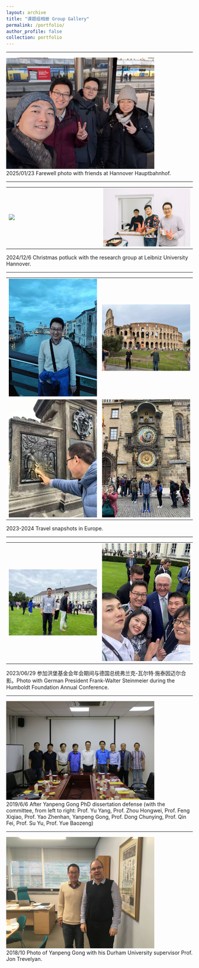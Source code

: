 ```yaml
---
layout: archive
title: "课题组相册 Group Gallery"
permalink: /portfolio/
author_profile: false
collection: portfolio
---
```


<!-- Google tag (gtag.js) -->
<script async src="https://www.googletagmanager.com/gtag/js?id=G-K251SYLJ6Y"></script>
<script>
  window.dataLayer = window.dataLayer || [];
  function gtag(){dataLayer.push(arguments);}
  gtag('js', new Date());
  gtag('config', 'G-K251SYLJ6Y');
</script>

<!--
<table border=0>
  <tr><td width=450 ><img src="/images/Album/2025_group1.jpg" width="450"></td><td width=450><img src="/images/Album/2025_group2.jpg" width="450"></td></tr>
</table>
-->

<!--
2025/09/01 欢迎新同学加入课题组 Welcome new students to join our research group.

<hr>
<img src="/images/Album/2025_conference.jpg" width="500"><br>
2025/07/15 参加第十八届全国力学大会，团队成员做学术报告 Attending the 18th National Conference on Mechanics, team members presenting academic reports.

<hr>
<img src="/images/Album/2025_award.jpg" width="500"><br>
2025/05/10 祝贺获得杜庆华工程计算方法优秀青年学者奖 Congratulations on receiving the Du Qinghua Outstanding Young Scholar Award in Engineering Computational Methods.

<hr>
<img src="/images/Album/2024_students.jpg" width="500"><br>
2024/12/20 课题组年终聚会，师生交流 Year-end group gathering and academic discussion.

<hr>
<img src="/images/Album/2024_lab.jpg" width="500"><br>
2024/09/10 新学期实验室布置与设备调试 Laboratory setup and equipment debugging for the new semester.

<hr>
<img src="/images/Album/2023_humboldt.jpg" width="500"><br>
2023/01/01 赴德国莱布尼兹-汉诺威大学开展洪堡学者研究项目 Starting Humboldt fellowship research at Leibniz University Hannover, Germany.
-->

<hr>
<img src="/images/Album/2025_farewell_hannover.jpg" width="400"><br>
2025/01/23 Farewell photo with friends at Hannover Hauptbahnhof.

<hr>
<table border=0 cellspacing="0" cellpadding="0" style="border:none;">
  <tr>
  <td width=350 style="border:none;"><img src="/images/Album/2024_LUH_potluck1.jpg" width="350" style="border:none;"></td>
  <td width=350 style="border:none;"><img src="/images/Album/2024_LUH_potluck2.jpg" width="350" style="border:none;"></td>
  </tr>
</table>
2024/12/6 Christmas potluck with the research group at Leibniz University Hannover.

<hr>
<table border=0 cellspacing="0" cellpadding="0" style="border:none;">
  <tr>
  <td width=300 style="border:none;"><img src="/images/Album/2024_Europe_travel1.jpg" width="300" style="border:none;"></td>
  <td width=350 style="border:none;"><img src="/images/Album/2024_Europe_travel2.jpg" width="350" style="border:none;"></td>
  </tr>
  <tr>
  <td width=350 style="border:none;"><img src="/images/Album/2024_Europe_travel3.jpg" width="350" style="border:none;"></td>
  <td width=350 style="border:none;"><img src="/images/Album/2024_Europe_travel4.jpg" width="350" style="border:none;"></td>
  </tr>
</table>
2023-2024 Travel snapshots in Europe.

<hr>
<table border=0 cellspacing="0" cellpadding="0" style="border:none;">
  <tr>
  <td width=350 style="border:none;"><img src="/images/Album/2023_humboldt_conference_gong.jpg" width="350" style="border:none;"></td>
  <td width=350 style="border:none;"><img src="/images/Album/2023_humboldt_president_group.jpg" width="350" style="border:none;"></td>
  </tr>
</table>
2023/06/29 参加洪堡基金会年会期间与德国总统弗兰克-瓦尔特·施泰因迈尔合影。Photo with German President Frank-Walter Steinmeier during the Humboldt Foundation Annual Conference.

<hr>
<img src="/images/Album/2019_GongPhDdefense.jpg" width="400"><br>
2019/6/6 After Yanpeng Gong PhD dissertation defense (with the committee, from left to right: Prof. Yu Yang, Prof. Zhou Hongwei, Prof. Feng Xiqiao, Prof. Yao Zhenhan, Yanpeng Gong, Prof. Dong Chunying, Prof. Qin Fei, Prof. Su Yu, Prof. Yue Baozeng)

<hr>
<img src="/images/Album/2018_GongDurham.jpg" width="400"><br>
2018/10 Photo of Yanpeng Gong with his Durham University supervisor Prof. Jon Trevelyan.
